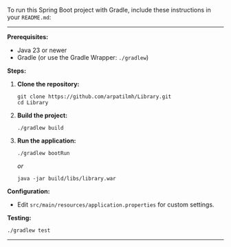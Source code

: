 To run this Spring Boot project with Gradle, include these instructions in your `README.md`:

---

**Prerequisites:**
- Java 23 or newer
- Gradle (or use the Gradle Wrapper: `./gradlew`)

**Steps:**

1. **Clone the repository:**
   ```
   git clone https://github.com/arpatilmh/Library.git
   cd Library
   ```

2. **Build the project:**
   ```
   ./gradlew build
   ```

3. **Run the application:**
   ```
   ./gradlew bootRun
   ```
   _or_
   ```
   java -jar build/libs/library.war
   ```

**Configuration:**
- Edit `src/main/resources/application.properties` for custom settings.

**Testing:**
```
./gradlew test
```

---

